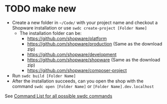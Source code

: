 # TODO make new

* Create a new folder in `~/Code/` with your project name and checkout a Shopware installation or use `swdc create-project [Folder Name]`
   * The installation folder can be:
      * https://github.com/shopware/platform
      * https://github.com/shopware/production (Same as the download zip)
      * https://github.com/shopware/development
      * https://github.com/shopware/shopware (Same as the download zip)
      * https://github.com/shopware/composer-project
* Run `swdc build [Folder Name]`
* After the installation succeeds, can you open the shop with the command `swdc open [Folder Name]` or `[Folder Name].dev.localhost`

See [Command List for all possible swdc commands](https://github.com/shyim/shopware-docker/wiki/Commands)
